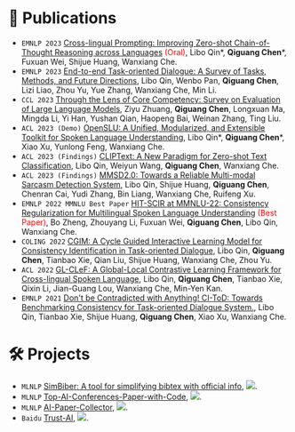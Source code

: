 
# 📝 Publications
- ``EMNLP 2023`` [Cross-lingual Prompting: Improving Zero-shot Chain-of-Thought Reasoning across Languages](https://xxx) <span style="color:red">(Oral)</span>, Libo Qin\*, **Qiguang Chen**\*, Fuxuan Wei, Shijue Huang, Wanxiang Che.
- ``EMNLP 2023`` [End-to-end Task-oriented Dialogue: A Survey of Tasks, Methods, and Future Directions](https://xxx), Libo Qin, Wenbo Pan, **Qiguang Chen**, Lizi Liao, Zhou Yu, Yue Zhang, Wanxiang Che, Min Li.
- ``CCL 2023`` [Through the Lens of Core Competency: Survey on Evaluation of Large Language Models](https://aclanthology.org/2023.ccl-2.pdf#page=93), Ziyu Zhuang, **Qiguang Chen**, Longxuan Ma, Mingda Li, Yi Han, Yushan Qian, Haopeng Bai, Weinan Zhang, Ting Liu.
- ``ACL 2023 (Demo)`` [OpenSLU: A Unified, Modularized, and Extensible Toolkit for Spoken Language Understanding](https://aclanthology.org/2023.acl-demo.9/), Libo Qin\*, **Qiguang Chen**\*, Xiao Xu, Yunlong Feng, Wanxiang Che.
- ``ACL 2023 (Findings)`` [CLIPText: A New Paradigm for Zero-shot Text Classification](https://aclanthology.org/2023.findings-acl.69/), Libo Qin, Weiyun Wang, **Qiguang Chen**, Wanxiang Che.
- ``ACL 2023 (Findings)`` [MMSD2.0: Towards a Reliable Multi-modal Sarcasm Detection System](https://aclanthology.org/2023.findings-acl.689/), Libo Qin, Shijue Huang, **Qiguang Chen**, Chenran Cai, Yudi Zhang, Bin Liang, Wanxiang Che, Ruifeng Xu.
- ``EMNLP 2022 MMNLU Best Paper`` [HIT-SCIR at MMNLU-22: Consistency Regularization for Multilingual Spoken Language Understanding](https://aclanthology.org/2022.mmnlu-1.4.pdf) <span style="color:red">(Best Paper)</span>, Bo Zheng, Zhouyang Li, Fuxuan Wei, **Qiguang Chen**, Libo Qin, Wanxiang Che.
- ``COLING 2022`` [CGIM: A Cycle Guided Interactive Learning Model for Consistency Identification in Task-oriented Dialogue](https://aclanthology.org/2022.coling-1.37.pdf), Libo Qin, **Qiguang Chen**, Tianbao Xie, Qian Liu, Shijue Huang, Wanxiang Che, Zhou Yu.
- ``ACL 2022`` [GL-CLeF: A Global-Local Contrastive Learning Framework for Cross-lingual Spoken Language](https://aclanthology.org/2022.acl-long.191.pdf), Libo Qin, **Qiguang Chen**, Tianbao Xie, Qixin Li, Jian-Guang Lou, Wanxiang Che, Min-Yen Kan.
- ``EMNLP 2021`` [Don't be Contradicted with Anything! CI-ToD: Towards Benchmarking Consistency for Task-oriented Dialogue System.](https://aclanthology.org/2021.emnlp-main.182.pdf), Libo Qin, Tianbao Xie, Shijue Huang, **Qiguang Chen**, Xiao Xu, Wanxiang Che.

# 🛠️ Projects
- ``MLNLP`` [SimBiber: A tool for simplifying bibtex with official info](https://github.com/MLNLP-World/SimBiber), ![](https://img.shields.io/github/stars/MLNLP-World/SimBiber).
- ``MLNLP`` [Top-AI-Conferences-Paper-with-Code](https://github.com/MLNLP-World/Top-AI-Conferences-Paper-with-Code), ![](https://img.shields.io/github/stars/MLNLP-World/Top-AI-Conferences-Paper-with-Code).
- ``MLNLP`` [AI-Paper-Collector](https://github.com/MLNLP-World/AI-Paper-Collector), ![](https://img.shields.io/github/stars/MLNLP-World/AI-Paper-collector).
- ``Baidu`` [Trust-AI](https://github.com/PaddlePaddle/TrustAI), ![](https://img.shields.io/github/stars/PaddlePaddle/TrustAI).
